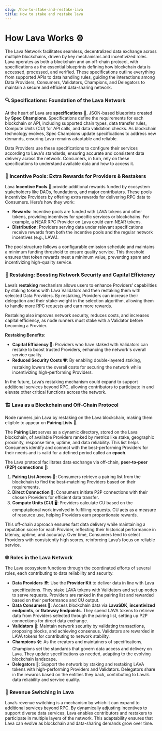 ```yaml
---
slug: /how-to-stake-and-restake-lava
title: How to stake and restake lava
---
```


# **How Lava Works ⚙️**

The Lava Network facilitates seamless, decentralized data exchange across multiple blockchains, driven by key mechanisms and incentivized roles. Lava operates as both a blockchain and an off-chain protocol, with specifications as the essential blueprints defining how blockchain data is accessed, processed, and verified. These specifications outline everything from supported APIs to data handling rules, guiding the interactions among Data Providers, Consumers, Validators, Champions, and Delegators to maintain a secure and efficient data-sharing network.

### 🔍 **Specifications: Foundation of the Lava Network**

At the heart of Lava are **specifications** 📜, JSON-based blueprints created by **Spec Champions**. Specifications define the requirements for each blockchain or API, including supported chain types, data transfer rules, Compute Units (CU) for API calls, and data validation checks. As blockchain technology evolves, Spec Champions update specifications to address new demands, ensuring Lava remains adaptable and reliable.

Data Providers use these specifications to configure their services according to Lava's standards, ensuring accurate and consistent data delivery across the network. Consumers, in turn, rely on these specifications to understand available data and how to access it.

### 🎁 **Incentive Pools: Extra Rewards for Providers & Restakers**

Lava **Incentive Pools** 💸 provide additional rewards funded by ecosystem stakeholders like DAOs, foundations, and major contributors. These pools incentivize Providers by offering extra rewards for delivering RPC data to Consumers. Here’s how they work:

- **Rewards**: Incentive pools are funded with LAVA tokens and other tokens, providing incentives for specific services or blockchains. For example, a NEAR RPC Provider on Lava could earn NEAR tokens.
- **Distribution**: Providers serving data under relevant specifications receive rewards from both the incentive pools and the regular network incentives (e.g., LAVA).

The pool structure follows a configurable emission schedule and maintains a minimum funding threshold to ensure quality service. This threshold ensures that token rewards meet a minimum value, preventing spam and incentivizing high-quality service.

### 🔄 **Restaking: Boosting Network Security and Capital Efficiency**

Lava’s **restaking** mechanism allows users to enhance Providers’ capabilities by staking tokens with Lava Validators and then restaking them with selected Data Providers. By restaking, Providers can increase their delegation and their stake-weight in the selection algorithm, allowing them to handle more RPC requests and earn more rewards.

Restaking also improves network security, reduces costs, and increases capital efficiency, as node runners must stake with a Validator before becoming a Provider.

**Restaking Benefits**:

- **Capital Efficiency** 💼: Providers who have staked with Validators can restake to boost trusted Providers, enhancing the network's overall service quality.
- **Reduced Security Costs** 🛡️: By enabling double-layered staking, restaking lowers the overall costs for securing the network while incentivizing high-performing Providers.

In the future, Lava’s restaking mechanism could expand to support additional services beyond RPC, allowing contributors to participate in and elevate other critical functions across the network.

### 🏗️ **Lava as a Blockchain and Off-Chain Protocol**

Node runners join Lava by restaking on the Lava blockchain, making them eligible to appear on **Pairing Lists** 📄.

The **Pairing List** serves as a dynamic directory, stored on the Lava blockchain, of available Providers ranked by metrics like stake, geographic proximity, response time, uptime, and data reliability. This list helps Consumers identify and connect with the best-performing Providers for their needs and is valid for a defined period called an **epoch**.

The Lava protocol facilitates data exchange via off-chain, **peer-to-peer (P2P) connections** 🔗:

1. **Pairing List Access** 📜: Consumers retrieve a pairing list from the blockchain to find the best-matching Providers based on their requirements.
2. **Direct Connection** 🔌: Consumers initiate P2P connections with their chosen Providers for efficient data transfer.
3. **Compute Units (CU)** 🖥️: Providers calculate CU based on the computational work involved in fulfilling requests. CU acts as a measure of resource use, helping Providers earn proportionate rewards.

This off-chain approach ensures fast data delivery while maintaining a reputation score for each Provider, reflecting their historical performance in latency, uptime, and accuracy. Over time, Consumers tend to select Providers with consistently high scores, reinforcing Lava’s focus on reliable service.

### 🌐 **Roles in the Lava Network**

The Lava ecosystem functions through the coordinated efforts of several roles, each contributing to data reliability and security.

- **Data Providers** 🌍: Use the **Provider Kit** to deliver data in line with Lava specifications. They stake LAVA tokens with Validators and set up nodes to serve requests. Providers are ranked in the pairing list and rewarded based on their performance and CU output.
- **Data Consumers** 📲: Access blockchain data via **LavaSDK**, **incentivized endpoints**, or **Gateway Endpoints**. They spend LAVA tokens to retrieve data from Providers selected through the pairing list, setting up P2P connections for direct data exchange.
- **Validators** 🔐: Maintain network security by validating transactions, proposing blocks, and achieving consensus. Validators are rewarded in LAVA tokens for contributing to network stability.
- **Champions** 🛠️: As the creators and maintainers of specifications, Champions set the standards that govern data access and delivery on Lava. They update specifications as needed, adapting to the evolving blockchain landscape.
- **Delegators** 💼: Support the network by staking and restaking LAVA tokens with high-performing Providers and Validators. Delegators share in the rewards based on the entities they back, contributing to Lava’s data reliability and service quality.

### 🔄 **Revenue Switching in Lava**

Lava’s revenue switching is a mechanism by which it can expand to additional services beyond RPC. By dynamically adjusting incentives to support diverse data services, Lava enables contributors and restakers to participate in multiple layers of the network. This adaptability ensures that Lava can evolve as blockchain and data-sharing demands grow over time.
